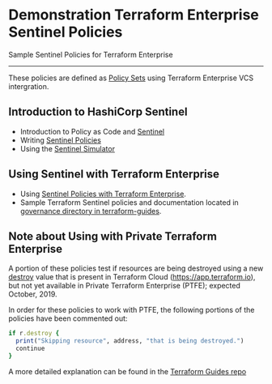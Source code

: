 # Demonstration Terraform Enterprise Sentinel Policies

Sample Sentinel Policies for Terraform Enterprise

---

These policies are defined as [Policy Sets](https://www.terraform.io/docs/enterprise/sentinel/manage-policies.html) using Terraform Enterprise VCS intergration.

## Introduction to HashiCorp Sentinel

- Introduction to Policy as Code and [Sentinel](https://docs.hashicorp.com/sentinel/concepts/policy-as-code)
- Writing [Sentinel Policies](https://docs.hashicorp.com/sentinel/writing/)
- Using the [Sentinel Simulator](https://docs.hashicorp.com/sentinel/commands/)

## Using Sentinel with Terraform Enterprise

- Using [Sentinel Policies with Terraform Enterprise](https://www.terraform.io/docs/enterprise/sentinel/index.html).
- Sample Terraform Sentinel policies and documentation located in [governance directory in terraform-guides](https://github.com/hashicorp/terraform-guides/tree/master/governance/second-generation).

## Note about Using with Private Terraform Enterprise

A portion of these policies test if resources are being destroyed using a new [destroy](https://www.terraform.io/docs/cloud/sentinel/import/tfplan.html#value-destroy) value that is present in Terraform Cloud (https://app.terraform.io), but not yet available in Private Terraform Enterprise (PTFE); expected October, 2019.

In order for these policies to work with PTFE, the following portions of the policies have been commented out:

``` ruby
if r.destroy {
  print("Skipping resource", address, "that is being destroyed.")
  continue
}
```

A more detailed explanation can be found in the [Terraform Guides repo](https://github.com/hashicorp/terraform-guides/tree/master/governance/second-generation#note-about-using-with-private-terraform-enterprise-ptfe)
